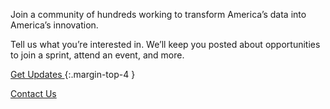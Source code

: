 
Join a community of hundreds working to transform America’s data into America’s innovation.

Tell us what you’re interested in. We’ll keep you posted about opportunities to join a sprint, attend an event, and more.

<a class="site-button usa-button usa-button--big usa-button--secondary" href="{{ site.contacts.mailing-list }}">
  Get Updates
</a>
{:.margin-top-4 }

<a class="site-button usa-button usa-button--outline usa-button--big" href="{{ site.contacts.census-form }}">Contact Us</a>